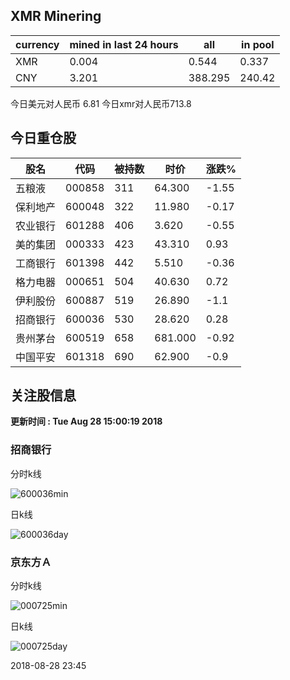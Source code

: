## XMR Minering

|currency|mined in last 24 hours|all|in pool|
|---|---|---|---|
|XMR|0.004|0.544|0.337|
|CNY|3.201|388.295|240.42|

今日美元对人民币 6.81	今日xmr对人民币713.8


## 今日重仓股 

|股名|代码|被持数|时价|涨跌%|
|---|---|---|---|---|
|五粮液|000858|311|64.300|-1.55|
|保利地产|600048|322|11.980|-0.17|
|农业银行|601288|406|3.620|-0.55|
|美的集团|000333|423|43.310|0.93|
|工商银行|601398|442|5.510|-0.36|
|格力电器|000651|504|40.630|0.72|
|伊利股份|600887|519|26.890|-1.1|
|招商银行|600036|530|28.620|0.28|
|贵州茅台|600519|658|681.000|-0.92|
|中国平安|601318|690|62.900|-0.9|

## 关注股信息
**更新时间 : Tue Aug 28 15:00:19 2018**
### 招商银行 
分时k线

![600036min](http://image.sinajs.cn/newchart/min/n/sh600036.gif)

日k线

![600036day](http://image.sinajs.cn/newchart/daily/n/sh600036.gif)

### 京东方Ａ 
分时k线

![000725min](http://image.sinajs.cn/newchart/min/n/sz000725.gif)

日k线

![000725day](http://image.sinajs.cn/newchart/daily/n/sz000725.gif)

2018-08-28 23:45